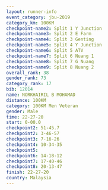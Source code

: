 ```yaml
---
layout: runner-info 
event_category: jbu-2019 
category_km: 100KM 
checkpoint-name2: Split 1 Y Junction  
checkpoint-name3: Split 2 E Farm  
checkpoint-name4: Split 3 Genting  
checkpoint-name5: Split 4 Y Junction 
checkpoint-name6: Split 5 ATV 
checkpoint-name7: Split 6 Nuang 1 
checkpoint-name8: Split 7 G Nuang 
checkpoint-name9: Split 8 Nuang 2 
overall_rank: 38
gender_rank: 73
category_rank: 17
bib: 12014
name: NORKHAIRIL B MOHAMAD
distance: 100KM
category: 100KM Men Veteran
gender: Male
time: 22-27-20
start: 0-00.0
checkpoint2: 51-45.7
checkpoint2: 3-46-57
checkpoint3: 7-16-26
checkpoint4: 10-34-35
checkpoint5: 
checkpoint6: 14-18-12
checkpoint7: 17-40-46
checkpoint8: 20-13-47
finish: 22-27-20
country: Malaysia
---
```

